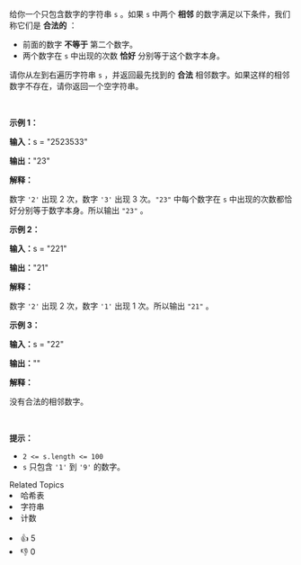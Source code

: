 <p>给你一个只包含数字的字符串&nbsp;<code>s</code>&nbsp;。如果 <code>s</code>&nbsp;中两个 <strong>相邻</strong>&nbsp;的数字满足以下条件，我们称它们是 <strong>合法的</strong>&nbsp;：</p>

<ul> 
 <li>前面的数字 <strong>不等于</strong> 第二个数字。</li> 
 <li>两个数字在 <code>s</code>&nbsp;中出现的次数 <strong>恰好</strong>&nbsp;分别等于这个数字本身。</li> 
</ul>

<p>请你从左到右遍历字符串 <code>s</code>&nbsp;，并返回最先找到的 <strong>合法</strong>&nbsp;相邻数字。如果这样的相邻数字不存在，请你返回一个空字符串。</p>

<p>&nbsp;</p>

<p><strong class="example">示例 1：</strong></p>

<div class="example-block"> 
 <p><span class="example-io"><b>输入：</b>s = "2523533"</span></p> 
</div>

<p><span class="example-io"><b>输出：</b>"23"</span></p>

<p><strong>解释：</strong></p>

<p>数字&nbsp;<code>'2'</code>&nbsp;出现 2 次，数字&nbsp;<code>'3'</code>&nbsp;出现 3 次。<code>"23"</code>&nbsp;中每个数字在 <code>s</code>&nbsp;中出现的次数都恰好分别等于数字本身。所以输出&nbsp;<code>"23"</code>&nbsp;。</p>

<p><strong class="example">示例 2：</strong></p>

<div class="example-block"> 
 <p><span class="example-io"><b>输入：</b>s = "221"</span></p> 
</div>

<p><span class="example-io"><b>输出：</b>"21"</span></p>

<p><strong>解释：</strong></p>

<p>数字&nbsp;<code>'2'</code>&nbsp;出现 2 次，数字&nbsp;<code>'1'</code>&nbsp;出现 1 次。所以输出&nbsp;<code>"21"</code>&nbsp;。</p>

<p><strong class="example">示例 3：</strong></p>

<div class="example-block"> 
 <p><span class="example-io"><b>输入：</b>s = "22"</span></p> 
</div>

<p><span class="example-io"><b>输出：</b>""</span></p>

<p><strong>解释：</strong></p>

<p>没有合法的相邻数字。</p>

<p>&nbsp;</p>

<p><strong>提示：</strong></p>

<ul> 
 <li><code>2 &lt;= s.length &lt;= 100</code></li> 
 <li><code>s</code>&nbsp;只包含&nbsp;<code>'1'</code> 到&nbsp;<code>'9'</code> 的数字。</li> 
</ul>

<div><div>Related Topics</div><div><li>哈希表</li><li>字符串</li><li>计数</li></div></div><br><div><li>👍 5</li><li>👎 0</li></div>